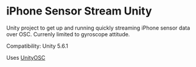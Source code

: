 # iPhone Sensor Stream Unity

Unity project to get up and running quickly streaming iPhone sensor data over OSC. Currenly limited to gyroscope attitude.

Compatibility: Unity 5.6.1

Uses [UnityOSC](https://github.com/jorgegarcia/UnityOSC)